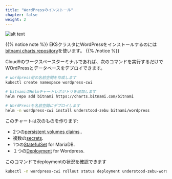 ```yaml
---
title: "WordPressのインストール"
chapter: false
weight: 2
---
```


![alt text](/images/ekscwci/wordpresslogo.png "Wordpress Logo")

<!--
{{% notice note %}}
We'll be using the [bitnami charts repository](https://github.com/bitnami/charts) to install WordPress to our EKS cluster.
{{% /notice %}}
-->
{{% notice note %}}
EKSクラスタにWordPressをインストールするのには[bitnami charts repository](https://github.com/bitnami/charts)を使います。
{{% /notice %}}

<!--
In your Cloud9 Workspace terminal you just need to run the following commands to deploy WordPress and its database.
-->
Cloud9のワークスペースターミナルであれば、次のコマンドを実行するだけでWOrdPressとデータベースをデプロイできます。

<!--
```bash
# Create a namespace wordpress
kubectl create namespace wordpress-cwi

# Add the bitnami Helm Charts Repository
helm repo add bitnami https://charts.bitnami.com/bitnami

# Deploy WordPress in its own namespace
helm -n wordpress-cwi install understood-zebu bitnami/wordpress
```
-->
```bash
# wordpress用の名前空間を作成します
kubectl create namespace wordpress-cwi

# bitnamiのHelmチャートレポジトリを追加します
helm repo add bitnami https://charts.bitnami.com/bitnami

# WordPressを名前空間にデプロイします
helm -n wordpress-cwi install understood-zebu bitnami/wordpress
```

<!--
This chart will create:
-->
このチャートは次のものを作ります:

<!--
* Two [persistent volumes claims](https://kubernetes.io/docs/concepts/storage/persistent-volumes/)..
* Multiple [secrets](https://kubernetes.io/docs/concepts/configuration/secret/).
* One [StatefulSet](https://kubernetes.io/docs/concepts/workloads/controllers/statefulset/) for MariaDB.
* One [Deployment](https://kubernetes.io/docs/concepts/workloads/controllers/deployment/) for Wordpress.
-->
* 2つの[persistent volumes claims](https://kubernetes.io/docs/concepts/storage/persistent-volumes/)..
* 複数の[secrets](https://kubernetes.io/docs/concepts/configuration/secret/).
* 1つの[StatefulSet](https://kubernetes.io/docs/concepts/workloads/controllers/statefulset/) for MariaDB.
* １つの[Deployment](https://kubernetes.io/docs/concepts/workloads/controllers/deployment/) for Wordpress.

<!--
You can follow the status of the deployment with this command
-->
このコマンドでdeploymentの状況を確認できます

```bash
kubectl -n wordpress-cwi rollout status deployment understood-zebu-wordpress
```
